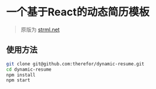 # 一个基于React的动态简历模板

> 原版为 [strml.net](http://strml.net/)


## 使用方法

``` bash
git clone git@github.com:therefor/dynamic-resume.git
cd dynamic-resume
npm install
npm start
```

